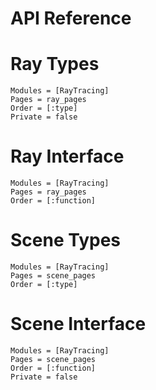# API Reference

# Ray Types

```@autodocs
Modules = [RayTracing]
Pages = ray_pages
Order = [:type]
Private = false
```

# Ray Interface

```@autodocs
Modules = [RayTracing]
Pages = ray_pages
Order = [:function]
```

# Scene Types

```@autodocs
Modules = [RayTracing]
Pages = scene_pages
Order = [:type]
```

# Scene Interface

```@autodocs
Modules = [RayTracing]
Pages = scene_pages
Order = [:function]
Private = false
```